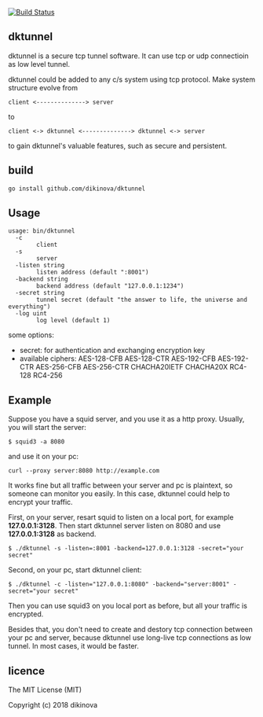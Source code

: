 [![Build Status](https://travis-ci.org/dikinova/dktunnel.svg?branch=master)](https://travis-ci.org/dikinova/dktunnel)

## dktunnel
dktunnel is a secure tcp tunnel software. It can use tcp or udp connectioin as low level tunnel.

dktunnel could be added to any c/s system using tcp protocol. Make system structure evolve from
```
client <--------------> server
```
to
```
client <-> dktunnel <--------------> dktunnel <-> server
```
to gain dktunnel's valuable features, such as secure and persistent. 

## build

```bash
go install github.com/dikinova/dktunnel
```


## Usage

```
usage: bin/dktunnel
  -c
        client
  -s
        server
  -listen string
        listen address (default ":8001")
  -backend string
        backend address (default "127.0.0.1:1234")
  -secret string
        tunnel secret (default "the answer to life, the universe and everything")
  -log uint
        log level (default 1)

```

some options:
* secret: for authentication and exchanging encryption key
* available ciphers: AES-128-CFB AES-128-CTR AES-192-CFB AES-192-CTR AES-256-CFB AES-256-CTR CHACHA20IETF CHACHA20X RC4-128 RC4-256


## Example
Suppose you have a squid server, and you use it as a http proxy. Usually, you will start the server:
```
$ squid3 -a 8080
```
and use it on your pc:
```
curl --proxy server:8080 http://example.com
```
It works fine but all traffic between your server and pc is plaintext, so someone can monitor you easily. In this case, dktunnel could help to encrypt your traffic.

First, on your server, resart squid to listen on a local port, for example **127.0.0.1:3128**. Then start dktunnel server listen on 8080 and use **127.0.0.1:3128** as backend.
```
$ ./dktunnel -s -listen=:8001 -backend=127.0.0.1:3128 -secret="your secret"
```
Second, on your pc, start dktunnel client:
```
$ ./dktunnel -c -listen="127.0.0.1:8080" -backend="server:8001" -secret="your secret"
```

Then you can use squid3 on you local port as before, but all your traffic is encrypted. 

Besides that, you don't need to create and destory tcp connection between your pc and server, because dktunnel use long-live tcp connections as low tunnel. In most cases, it would be faster.

## licence
The MIT License (MIT)

Copyright (c) 2018 dikinova

